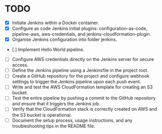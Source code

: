# TODO

- [x] Initiate Jenkins within a Docker container.
- [x] Configure as code Jenkins initial plugins: configuration-as-code, pipeline-aws, aws-credentials, and jenkins-cloudformation-plugin.
- [x] Organise Jenkins configuration into folder jenkins.
- [.] Implement Hello World pipeline.
- [ ] Configure AWS credentials directly on the Jenkins server for secure access.
- [ ] Define the Jenkins pipeline using a Jenkinsfile in the project root.
- [ ] Create a GitHub repository for the project and configure webhook settings to trigger the Jenkins pipeline upon each push event.
- [ ] Write and test the AWS CloudFormation template for creating an S3 bucket.
- [ ] Test the entire pipeline by pushing a commit to the GitHub repository and ensure that it triggers the Jenkins job.
- [ ] Verify that the CloudFormation stack is correctly created on AWS and the S3 bucket is operational.
- [ ] Document the setup process, usage instructions, and any troubleshooting tips in the README file.